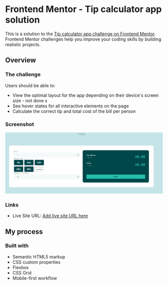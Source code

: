 # Frontend Mentor - Tip calculator app solution

This is a solution to the [Tip calculator app challenge on Frontend Mentor](https://www.frontendmentor.io/challenges/tip-calculator-app-ugJNGbJUX). Frontend Mentor challenges help you improve your coding skills by building realistic projects.

## Overview

### The challenge

Users should be able to:

- View the optimal layout for the app depending on their device's screen size - not done x
- See hover states for all interactive elements on the page 
- Calculate the correct tip and total cost of the bill per person

### Screenshot

![](https://github.com/kinishii1/tip-calculator-frontend-mentor/blob/main/tip%20calculator.gif)

### Links

- Live Site URL: [Add live site URL here]([https://your-live-site-url.com](https://kinishii1.github.io/tip-calculator-frontend-mentor/))

## My process

### Built with

- Semantic HTML5 markup
- CSS custom properties
- Flexbox
- CSS Grid
- Mobile-first workflow
